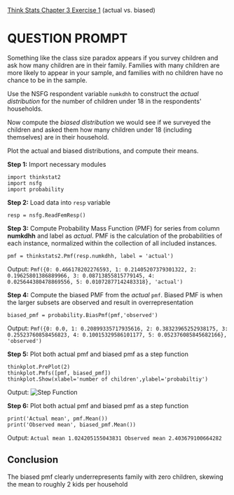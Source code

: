 [Think Stats Chapter 3 Exercise 1](http://greenteapress.com/thinkstats2/html/thinkstats2004.html#toc31) (actual vs. biased)

# QUESTION PROMPT
Something like the class size paradox appears if you survey children and ask how many children are in their family. Families with many children are more likely to appear in your sample, and families with no children have no chance to be in the sample.

Use the NSFG respondent variable `numkdhh` to construct the _actual distribution_ for the number of children under 18 in the respondents' households.

Now compute the _biased distribution_ we would see if we surveyed the children and asked them how many children under 18 (including themselves) are in their household.

Plot the actual and biased distributions, and compute their means.

__Step 1:__ Import necessary modules
    
    import thinkstat2
    import nsfg
    import probability

__Step 2:__ Load data into `resp` variable

    resp = nsfg.ReadFemResp()
    
__Step 3:__ Compute Probability Mass Function (PMF) for series from column __numkdhh__ and label as _actual_.  PMF is the calculation of the probabilities of each instance, normalized within the collection of all included instances. 

    pmf = thinkstats2.Pmf(resp.numkdhh, label = 'actual')
        
Output: `Pmf({0: 0.466178202276593, 1: 0.21405207379301322, 2: 0.19625801386889966, 3: 0.08713855815779145, 4:       0.025644380478869556, 5: 0.01072877142483318}, 'actual')`

__Step 4:__ Compute the biased PMF from the _actual_ `pmf`.  Biased PMF is when the larger subsets are observed and result in overrepresentation  

    biased_pmf = probability.BiasPmf(pmf,'observed')
    
Output: `Pmf({0: 0.0, 1: 0.20899335717935616, 2: 0.38323965252938175, 3: 0.25523760858456823, 4: 0.10015329586101177, 5: 0.052376085845682166}, 'observed')`

__Step 5:__ Plot both actual pmf and biased pmf as a step function

    thinkplot.PrePlot(2)
    thinkplot.Pmfs([pmf, biased_pmf])
    thinkplot.Show(xlabel='number of children',ylabel='probabiltiy')    

Output: ![Step Function](statistics/3_1_biased.png)

__Step 6:__ Plot both actual pmf and biased pmf as a step function

    print('Actual mean', pmf.Mean())
    print('Observed mean', biased_pmf.Mean())

Output: `Actual mean 1.024205155043831
         Observed mean 2.403679100664282`

## Conclusion
The biased pmf clearly underrepresents family with zero children, skewing the mean to roughly 2 kids per household
